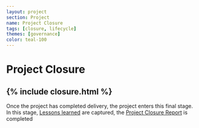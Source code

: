 ```yaml
---
layout: project
section: Project
name: Project Closure
tags: [closure, lifecycle]
themes: [governance]
color: teal-100
---
```


# Project Closure

{% include closure.html %}
---

Once the project has completed delivery, the project enters this final stage. In this stage, [Lessons learned](/projects/lessons_learned) are captured, the [Project Closure Report](/projects/project_closure_report) is completed
